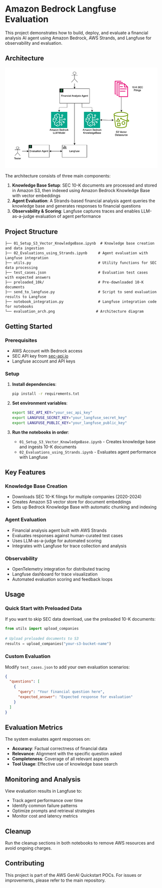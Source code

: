 # Amazon Bedrock Langfuse Evaluation

This project demonstrates how to build, deploy, and evaluate a financial analysis AI agent using Amazon Bedrock, AWS Strands, and Langfuse for observability and evaluation.

## Architecture

![Evaluation Architecture](./evaluation_arch.png)

The architecture consists of three main components:

1. **Knowledge Base Setup**: SEC 10-K documents are processed and stored in Amazon S3, then indexed using Amazon Bedrock Knowledge Base with vector embeddings
2. **Agent Evaluation**: A Strands-based financial analysis agent queries the knowledge base and generates responses to financial questions
3. **Observability & Scoring**: Langfuse captures traces and enables LLM-as-a-judge evaluation of agent performance

## Project Structure

```
├── 01_Setup_S3_Vector_KnowledgeBase.ipynb  # Knowledge base creation and data ingestion
├── 02_Evaluations_using_Strands.ipynb     # Agent evaluation with Langfuse integration
├── utils.py                               # Utility functions for SEC data processing
├── test_cases.json                        # Evaluation test cases with expected answers
├── preloaded_10k/                         # Pre-downloaded 10-K documents
├── send_to_langfuse.py                    # Script to send evaluation results to Langfuse
├── notebook_integration.py                # Langfuse integration code for notebooks
└── evaluation_arch.png                   # Architecture diagram
```

## Getting Started

### Prerequisites

- AWS Account with Bedrock access
- SEC API key from [sec-api.io](https://sec-api.io/)
- Langfuse account and API keys

### Setup

1. **Install dependencies**:
   ```bash
   pip install -r requirements.txt
   ```

2. **Set environment variables**:
   ```bash
   export SEC_API_KEY="your_sec_api_key"
   export LANGFUSE_SECRET_KEY="your_langfuse_secret_key"
   export LANGFUSE_PUBLIC_KEY="your_langfuse_public_key"
   ```

3. **Run the notebooks in order**:
   - `01_Setup_S3_Vector_KnowledgeBase.ipynb` - Creates knowledge base and ingests 10-K documents
   - `02_Evaluations_using_Strands.ipynb` - Evaluates agent performance with Langfuse

## Key Features

### Knowledge Base Creation
- Downloads SEC 10-K filings for multiple companies (2020-2024)
- Creates Amazon S3 vector store for document embeddings
- Sets up Bedrock Knowledge Base with automatic chunking and indexing

### Agent Evaluation
- Financial analysis agent built with AWS Strands
- Evaluates responses against human-curated test cases
- Uses LLM-as-a-judge for automated scoring
- Integrates with Langfuse for trace collection and analysis

### Observability
- OpenTelemetry integration for distributed tracing
- Langfuse dashboard for trace visualization
- Automated evaluation scoring and feedback loops

## Usage

### Quick Start with Preloaded Data

If you want to skip SEC data download, use the preloaded 10-K documents:

```python
from utils import upload_companies

# Upload preloaded documents to S3
results = upload_companies("your-s3-bucket-name")
```

### Custom Evaluation

Modify `test_cases.json` to add your own evaluation scenarios:

```json
{
  "questions": [
    {
      "query": "Your financial question here",
      "expected_answer": "Expected response for evaluation"
    }
  ]
}
```

## Evaluation Metrics

The system evaluates agent responses on:
- **Accuracy**: Factual correctness of financial data
- **Relevance**: Alignment with the specific question asked
- **Completeness**: Coverage of all relevant aspects
- **Tool Usage**: Effective use of knowledge base search

## Monitoring and Analysis

View evaluation results in Langfuse to:
- Track agent performance over time
- Identify common failure patterns
- Optimize prompts and retrieval strategies
- Monitor cost and latency metrics

## Cleanup

Run the cleanup sections in both notebooks to remove AWS resources and avoid ongoing charges.

## Contributing

This project is part of the AWS GenAI Quickstart POCs. For issues or improvements, please refer to the main repository.
